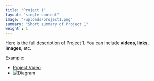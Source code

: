 ```yaml
---
title: "Project 1"
layout: "single-content"
image: "/uploads/project1.png"
summary: "Short summary of Project 1"
weight : 1
---
```

Here is the full description of Project 1. You can include **videos, links, images**, etc.

Example:

- [Project Video](https://youtu.be/XXXX)
- ![Diagram](/uploads/diagram.png)

